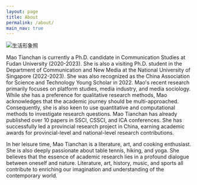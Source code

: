 ```yaml
---
layout: page
title: About
permalink: /about/
main_nav: true
---
```

![生活形象照](https://github.com/maotianchan/maotianchan.github.io/assets/151717333/a1cd09e2-490d-4870-a59b-bb4c7b25acf5)



Mao Tianchan is currently a Ph.D. candidate in Communication Studies at Fudan University (2020-2023). She is also a visiting Ph.D. student in the Department of Communication and New Media at the National University of Singapore (2022-2023). She was also recognized as the China Association for Science and Technology Young Scholar in 2022. Mao's recent research primarily focuses on platform studies, media industry, and media sociology. While she has a preference for qualitative research methods, Mao acknowledges that the academic journey should be multi-approached. Consequently, she is also keen to use quantitative and computational methods to investigate research questions. Mao Tianchan has already published over 10 papers in SSCI, CSSCI, and ICA conferences. She has successfully led a provincial research project in China, earning academic awards for  provincial-level and national-level research contributions.

In her leisure time, Mao Tianchan is a literature, art, and cooking enthusiast. She is also deeply passionate about table tennis, hiking, and yoga. She believes that the essence of academic research lies in a profound dialogue between oneself and nature. Literature, art, history, music, and sports all contribute to enriching our imagination and understanding of the contemporary world.
 



[centrarium]: https://github.com/bencentra/centrarium
[bencentra]: http://bencentra.com
[jekyll]: https://github.com/jekyll/jekyll
